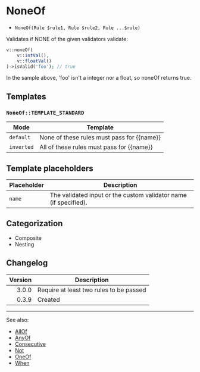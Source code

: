 # NoneOf

- `NoneOf(Rule $rule1, Rule $rule2, Rule ...$rule)`

Validates if NONE of the given validators validate:

```php
v::noneOf(
    v::intVal(),
    v::floatVal()
)->isValid('foo'); // true
```

In the sample above, 'foo' isn't a integer nor a float, so noneOf returns true.

## Templates

### `NoneOf::TEMPLATE_STANDARD`

| Mode       | Template                                   |
|------------|--------------------------------------------|
| `default`  | None of these rules must pass for {{name}} |
| `inverted` | All of these rules must pass for {{name}}  |

## Template placeholders

| Placeholder | Description                                                      |
|-------------|------------------------------------------------------------------|
| `name`      | The validated input or the custom validator name (if specified). |

## Categorization

- Composite
- Nesting

## Changelog

| Version | Description                             |
|--------:|-----------------------------------------|
|   3.0.0 | Require at least two rules to be passed |
|   0.3.9 | Created                                 |

***
See also:

- [AllOf](AllOf.md)
- [AnyOf](AnyOf.md)
- [Consecutive](Consecutive.md)
- [Not](Not.md)
- [OneOf](OneOf.md)
- [When](When.md)
